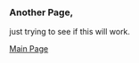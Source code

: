 ### Another Page, 

just trying to see if this will work.

[Main Page](https://ajp713.github.io/nycscertweb/)
